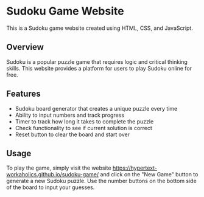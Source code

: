 # Sudoku Game Website

This is a Sudoku game website created using HTML, CSS, and JavaScript.

## Overview

Sudoku is a popular puzzle game that requires logic and critical thinking skills. This website provides a platform for users to play Sudoku online for free.

## Features

- Sudoku board generator that creates a unique puzzle every time
- Ability to input numbers and track progress
- Timer to track how long it takes to complete the puzzle
- Check functionality to see if current solution is correct
- Reset button to clear the board and start over

## Usage

To play the game, simply visit the website <a href="https://hypertext-workaholics.github.io/sudoku-game/">https://hypertext-workaholics.github.io/sudoku-game/</a> and click on the "New Game" button to generate a new Sudoku puzzle. Use the number buttons on the bottom side of the board to input your guesses.
